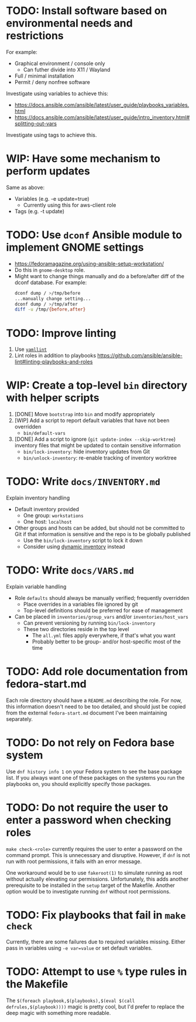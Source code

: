 # TODO: Install software based on environmental needs and restrictions

For example:
- Graphical environment / console only
  - Can futher divide into X11 / Wayland
- Full / minimal installation
- Permit / deny nonfree software

Investigate using variables to achieve this:
- <https://docs.ansible.com/ansible/latest/user_guide/playbooks_variables.html>
- <https://docs.ansible.com/ansible/latest/user_guide/intro_inventory.html#splitting-out-vars>

Investigate using tags to achieve this.

# WIP: Have some mechanism to perform updates

Same as above:
- Variables (e.g. -e update=true)
  - Currently using this for aws-client role
- Tags (e.g. -t update)

# TODO: Use `dconf` Ansible module to implement GNOME settings

- <https://fedoramagazine.org/using-ansible-setup-workstation/>
- Do this in `gnome-desktop` role.
- Might want to change things manually and do a before/after diff of the dconf
  database.  For example:
  ``` bash
  dconf dump / >/tmp/before
  ...manually change setting...
  dconf dump / >/tmp/after
  diff -u /tmp/{before,after}
  ```

# TODO: Improve linting

1. Use [`yamllint`](https://github.com/adrienverge/yamllint)
2. Lint roles in addition to playbooks <https://github.com/ansible/ansible-lint#linting-playbooks-and-roles>

# WIP: Create a top-level `bin` directory with helper scripts

1. [DONE] Move `bootstrap` into `bin` and modify appropriately
2. [WIP] Add a script to report default variables that have not been overridden
   - `bin/default-vars`
3. [DONE] Add a script to ignore (`git update-index --skip-worktree`) inventory
   files that might be updated to contain sensitive information
   - `bin/lock-inventory`: hide inventory updates from Git
   - `bin/unlock-inventory`: re-enable tracking of inventory worktree

# TODO: Write `docs/INVENTORY.md`

Explain inventory handling
- Default inventory provided
  - One group: `workstations`
  - One host: `localhost`
- Other groups and hosts can be added, but should not be committed to Git if
  that information is sensitive and the repo is to be globally published
  - Use the `bin/lock-inventory` script to lock it down
  - Consider using [dynamic inventory](https://docs.ansible.com/ansible/latest/user_guide/intro_dynamic_inventory.html) instead

# TODO: Write `docs/VARS.md`

Explain variable handling
- Role `defaults` should always be manually verified; frequently overridden
  - Place overrides in a variables file ignored by git
  - Top-level definitions should be preferred for ease of management
- Can be placed in `inventories/group_vars` and/or `inventories/host_vars`
  - Can prevent versioning by running `bin/lock-inventory`
  - These two directories reside in the top level
    - The `all.yml` files apply everywhere, if that's what you want
    - Probably better to be group- and/or host-specific most of the time

# TODO: Add role documentation from fedora-start.md

Each role directory should have a `README.md` describing the role.  For now,
this information doesn't need to be too detailed, and should just be copied
from the external `fedora-start.md` document I've been maintaining separately.

# TODO: Do not rely on Fedora base system

Use `dnf history info 1` on your Fedora system to see the base package list.
If you always want one of these packages on the systems you run the playbooks
on, you should explicitly specify those packages.

# TODO: Do not require the user to enter a password when checking roles

`make check-<role>` currently requires the user to enter a password on the
command prompt.  This is unnecessary and disruptive.  However, if `dnf` is not
run with root permissions, it fails with an error message.

One workaround would be to use `fakeroot(1)` to simulate running as root
without actually elevating our permissions.  Unfortunately, this adds another
prerequisite to be installed in the `setup` target of the Makefile.  Another
option would be to investigate running `dnf` without root permissions.

# TODO: Fix playbooks that fail in `make check`

Currently, there are some failures due to required variables missing.  Either
pass in variables using `-e var=value` or set default variables.

# TODO: Attempt to use `%` type rules in the Makefile

The `$(foreach playbook,$(playbooks),$(eval $(call defrules,$(playbook))))`
magic is pretty cool, but I'd prefer to replace the deep magic with something
more readable.
